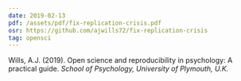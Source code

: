 ```yaml
---
date: 2019-02-13
pdf: /assets/pdf/fix-replication-crisis.pdf
osr: https://github.com/ajwills72/fix-replication-crisis
tag: opensci
---
```


Wills, A.J. (2019). Open science and reproducibility in psychology: A practical guide. _School of Psychology, University of Plymouth, U.K._

